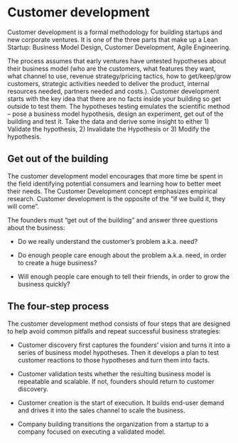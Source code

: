 # Customer development

Customer development is a formal methodology for building startups and new corporate ventures. It is one of the three parts that make up a Lean Startup: Business Model Design, Customer Development, Agile Engineering.

The process assumes that early ventures have untested hypotheses about their business model (who are the customers, what features they want, what channel to use, revenue strategy/pricing tactics, how to get/keep/grow customers, strategic activities needed to deliver the product, internal resources needed, partners needed and costs.). Customer development starts with the key idea that there are no facts inside your building so get outside to test them. The hypotheses testing emulates the scientific method – pose a business model hypothesis, design an experiment, get out of the building and test it. Take the data and derive some insight to either 1) Validate the hypothesis, 2) Invalidate the Hypothesis or 3) Modify the hypothesis.


## Get out of the building

The customer development model encourages that more time be spent in the field identifying potential consumers and learning how to better meet their needs. The Customer Development concept emphasizes empirical research. Customer development is the opposite of the “if we build it, they will come”.

The founders must “get out of the building” and answer three questions about the business:

  * Do we really understand the customer’s problem a.k.a. need?

  * Do enough people care enough about the problem a.k.a. need, in order to create a huge business?

  * Will enough people care enough to tell their friends, in order to grow the business quickly?


## The four-step process

The customer development method consists of four steps that are designed to help avoid common pitfalls and repeat successful business strategies:

  * Customer discovery first captures the founders’ vision and turns it into a series of business model hypotheses. Then it develops a plan to test customer reactions to those hypotheses and turn them into facts.

  * Customer validation tests whether the resulting business model is repeatable and scalable. If not, founders should return to customer discovery.

  * Customer creation is the start of execution. It builds end-user demand and drives it into the sales channel to scale the business.

  * Company building transitions the organization from a startup to a company focused on executing a validated model.
